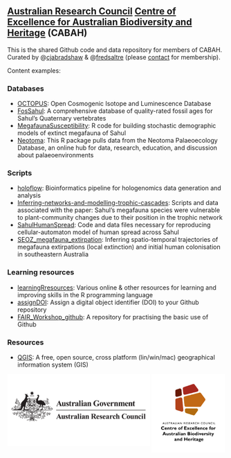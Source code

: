 ## <a href="http://www.arc.gov.au">Australian Research Council</a> <a href="http://epicaustralia.org.au">Centre of Excellence for Australian Biodiversity and Heritage</a> (CABAH)

This is the shared Github code and data repository for members of CABAH. Curated by @<a href="https://github.com/cjabradshaw">cjabradshaw</a> & @<a href="https://github.com/FredSaltre">fredsaltre</a> (please <a href="https://github.com/cjabradshaw">contact</a> for membership).

Content examples:

### Databases
- <a href="https://github.com/CABAH/OCTOPUS">OCTOPUS</a>: Open Cosmogenic Isotope and Luminescence Database
- <a href="https://github.com/CABAH/FosSahul">FosSahul</a>: A comprehensive database of quality-rated fossil ages for Sahul’s Quaternary vertebrates
- <a href="https://github.com/CABAH/MegafaunaSusceptibility">MegafaunaSusceptibility</a>: R code for building stochastic demographic models of extinct megafauna of Sahul
- <a href="https://github.com/CABAH/neotoma2">Neotoma</a>: This R package pulls data from the Neotoma Palaeoecology Database, an online hub for data, research, education, and discussion about palaeoenvironments

### Scripts
- <a href="https://github.com/CABAH/holoflow">holoflow</a>: Bioinformatics pipeline for hologenomics data generation and analysis
- <a href="https://github.com/CABAH/Inferring-networks-and-modelling-trophic-cascades/tree/master">Inferring-networks-and-modelling-trophic-cascades</a>: Scripts and data associated with the paper: Sahul’s megafauna species were vulnerable to plant-community changes due to their position in the trophic network
- <a href="https://github.com/CABAH/SahulHumanSpread">SahulHumanSpread</a>: Code and data files necessary for reproducing cellular-automaton model of human spread across Sahul
- <a href="https://github.com/CABAH/SEOZ_megafauna_extirpation">SEOZ_megafauna_extirpation</a>: Inferring spatio-temporal trajectories of megafauna extirpations (local extinction) and initial human colonisation in southeastern Australia

### Learning resources
- <a href="https://github.com/CABAH/learningRresources">learningRresources</a>: Various online & other resources for learning and improving skills in the R programming language
- <a href="https://github.com/CABAH/assignDOI">assignDOI</a>: Assign a digital object identifier (DOI) to your Github repository
- <a href="https://github.com/CABAH/FAIR_Workshop_github">FAIR_Workshop_github</a>: A repository for practising the basic use of Github

### Resources
- <a href="https://github.com/CABAH/QGIS">QGIS</a>: A free, open source, cross platform (lin/win/mac) geographical information system (GIS)

[<img src="profile/CabahFCP.jpg" alt="Centre of Excellence for Australian Biodiversity and Heritage" width="170" align="right" />](http://EpicAustralia.org.au)
[<img src="profile/australian-research-council.png" alt="Australian Research Council" width="330" align="left" />](http://www.arc.gov.au)
